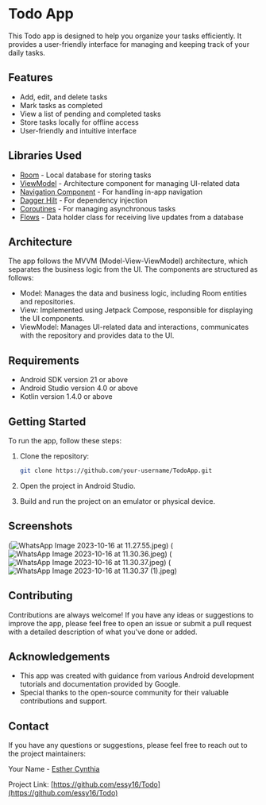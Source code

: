 # Todo App

This Todo app is designed to help you organize your tasks efficiently. It provides a user-friendly interface for managing and keeping track of your daily tasks.

## Features

- Add, edit, and delete tasks
- Mark tasks as completed
- View a list of pending and completed tasks
- Store tasks locally for offline access
- User-friendly and intuitive interface

## Libraries Used

- [Room](https://developer.android.com/training/data-storage/room) - Local database for storing tasks
- [ViewModel](https://developer.android.com/topic/libraries/architecture/viewmodel) - Architecture component for managing UI-related data
- [Navigation Component](https://developer.android.com/guide/navigation) - For handling in-app navigation
- [Dagger Hilt](https://dagger.dev/hilt/) - For dependency injection
- [Coroutines](https://developer.android.com/kotlin/coroutines) - For managing asynchronous tasks
- [Flows](https://developer.android.com/kotlin/flow) - Data holder class for receiving live updates from a database


## Architecture
The app follows the MVVM (Model-View-ViewModel) architecture, which separates the business logic from the UI. The components are structured as follows:

- Model: Manages the data and business logic, including Room entities and repositories.
- View: Implemented using Jetpack Compose, responsible for displaying the UI components.
- ViewModel: Manages UI-related data and interactions, communicates with the repository and provides data to the UI.

## Requirements

- Android SDK version 21 or above
- Android Studio version 4.0 or above
- Kotlin version 1.4.0 or above

## Getting Started

To run the app, follow these steps:

1. Clone the repository:

   ```bash
   git clone https://github.com/your-username/TodoApp.git
   ```

2. Open the project in Android Studio.

3. Build and run the project on an emulator or physical device.

## Screenshots
(![WhatsApp Image 2023-10-16 at 11.27.55.jpeg](videos%20and%20pics%2FWhatsApp%20Image%202023-10-16%20at%2011.27.55.jpeg))
(![WhatsApp Image 2023-10-16 at 11.30.36.jpeg](videos%20and%20pics%2FWhatsApp%20Image%202023-10-16%20at%2011.30.36.jpeg))
(![WhatsApp Image 2023-10-16 at 11.30.37.jpeg](videos%20and%20pics%2FWhatsApp%20Image%202023-10-16%20at%2011.30.37.jpeg))
(![WhatsApp Image 2023-10-16 at 11.30.37 (1).jpeg](videos%20and%20pics%2FWhatsApp%20Image%202023-10-16%20at%2011.30.37%20%281%29.jpeg))




## Contributing

Contributions are always welcome! If you have any ideas or suggestions to improve the app, please feel free to open an issue or submit a pull request with a detailed description of what you've done or added.



## Acknowledgements

- This app was created with guidance from various Android development tutorials and documentation provided by Google.
- Special thanks to the open-source community for their valuable contributions and support.

## Contact

If you have any questions or suggestions, please feel free to reach out to the project maintainers:

Your Name - [Esther Cynthia](mailto:essyc14@gmail.com)

Project Link: [https://github.com/essy16/Todo](https://github.com/essy16/Todo)
